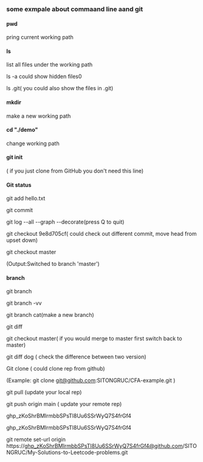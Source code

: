 ### some exmpale about commaand line aand git 

#### pwd

pring current working path 

#### ls

list all files under the working path 

ls -a could show hidden files0

ls .git( you could also show the files in .git)

#### mkdir 
make a new working path

#### cd "./demo"
change working path 


#### git init 
( if you just clone from GitHub you don't need this line)


#### Git status

git add hello.txt

git commit

git log --all --graph --decorate(press Q to quit)

git checkout 9e8d705cf( could check out different commit, move head from upset down)


git checkout master

(Output:Switched to branch 'master')

#### branch 
git branch

git branch -vv

git branch cat(make a new branch)

git diff

git checkout master( if you would merge to master first switch back to master)

git diff dog ( check the difference between two version)

Git clone ( could clone rep from github)

(Example:  git clone git@github.com:SITONGRUC/CFA-example.git )

git pull (update your local rep)

git push origin main ( update your remote rep) 

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

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

git remote set-url origin https://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@github.com/SITONGRUC/My-Solutions-to-Leetcode-problems.git









